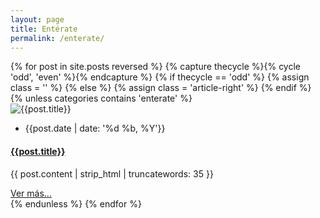 ```yaml
---
layout: page
title: Entérate
permalink: /enterate/
---
```


<!-- blog post -->
<section class="section">
  <div class="container">
    <div class="row">
      {% for post in site.posts reversed %}
      {% capture thecycle %}{% cycle 'odd', 'even' %}{% endcapture %}
      {% if thecycle == 'odd' %}
      {% assign class = '' %}
      {% else %}
      {% assign class = 'article-right' %}
      {% endif %}
      {% unless categories contains 'enterate' %}
      <div class="col-12 mb-100">
       <article data-file="{{ post.url | prepend: site.baseurl }}" data-target="article" class="article-full-width {{class}}">
         <div class="post-image">
           <img class="img-fluid" src="{{post.image | relative_url}}" alt="{{post.title}}">
         </div>
         <div class="post-content">
           <ul class="list-inline d-flex justify-content-between border-bottom post-meta pb-2 mb-4">
             <li class="list-inline-item"><i class="ti-calendar mr-2"></i>{{post.date | date: '%d %b, %Y'}}</li>
           </ul>
           <h4 class="mb-4"><a href="{{ post.url | prepend: site.baseurl }}" class="text-dark">{{post.title}}</a></h4>
           <p class="mb-0 post-summary">{{ post.content | strip_html | truncatewords: 35 }}</p>
           <a class="btn btn-transparent mb-4" href="{{ post.url | prepend: site.baseurl }}">Ver más...</a>          
         </div>
        </article>
      </div>
      {% endunless %}
      {% endfor %}
    </div>
  </div>
</section>
<!-- /blog post -->